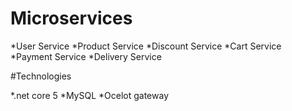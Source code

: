 # Microservices

  *User Service
  *Product Service
  *Discount Service
  *Cart Service
  *Payment Service
  *Delivery Service

#Technologies

  *.net core 5
  *MySQL
  *Ocelot gateway

